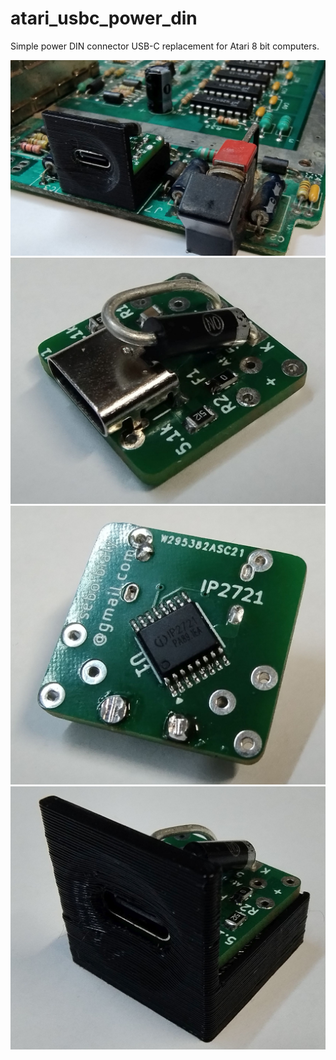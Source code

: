 # atari_usbc_power_din
Simple power DIN connector USB-C replacement for Atari 8 bit computers.

![mounted](images/mounted.jpg)
![top](images/top.jpg)
![bottom](images/bottom.jpg)
![assembled](images/assembled.jpg)
